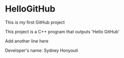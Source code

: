 # HelloGitHub

This is my first GitHub project

This project is a C++ program that outputs 'Hello GitHub'

Add another line here

Developer's name: Sydney Honyouti

